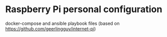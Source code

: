 # Raspberry Pi personal configuration
docker-compose and ansible playbook files (based on https://github.com/geerlingguy/internet-pi)
